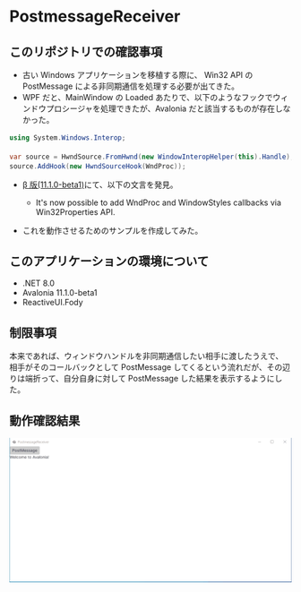# PostmessageReceiver

## このリポジトリでの確認事項

- 古い Windows アプリケーションを移植する際に、
  Win32 API の PostMessage による非同期通信を処理する必要が出てきた。
- WPF だと、MainWindow の Loaded あたりで、以下のようなフックでウィンドウプロシージャを処理できたが、Avalonia だと該当するものが存在しなかった。

```cs
using System.Windows.Interop;

var source = HwndSource.FromHwnd(new WindowInteropHelper(this).Handle);
source.AddHook(new HwndSourceHook(WndProc));
```

- [β 版(11.1.0-beta1)](https://github.com/AvaloniaUI/Avalonia/releases/tag/11.1.0-beta1)にて、以下の文言を発見。

  - It's now possible to add WndProc and WindowStyles callbacks via Win32Properties API.

- これを動作させるためのサンプルを作成してみた。

## このアプリケーションの環境について

- .NET 8.0
- Avalonia 11.1.0-beta1
- ReactiveUI.Fody

## 制限事項

本来であれば、ウィンドウハンドルを非同期通信したい相手に渡したうえで、
相手がそのコールバックとして PostMessage してくるという流れだが、その辺りは端折って、自分自身に対して PostMessage した結果を表示するようにした。

## 動作確認結果

<img src="PostmessageReceiver_exec.gif">
